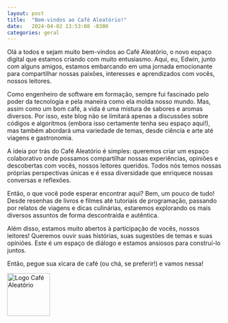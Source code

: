 ```yaml
---
layout: post
title:  "Bem-vindos ao Café Aleatório!"
date:   2024-04-02 13:53:08 -0300
categories: geral
---
```

Olá a todos e sejam muito bem-vindos ao Café Aleatório, o novo espaço digital que estamos criando com muito entusiasmo. Aqui, eu, Edwin, junto com alguns amigos, estamos embarcando em uma jornada emocionante para compartilhar nossas paixões, interesses e aprendizados com vocês, nossos leitores.

Como engenheiro de software em formação, sempre fui fascinado pelo poder da tecnologia e pela maneira como ela molda nosso mundo. Mas, assim como um bom café, a vida é uma mistura de sabores e aromas diversos. Por isso, este blog não se limitará apenas a discussões sobre códigos e algoritmos (embora isso certamente tenha seu espaço aqui!), mas também abordará uma variedade de temas, desde ciência e arte até viagens e gastronomia.

A ideia por trás do Café Aleatório é simples: queremos criar um espaço colaborativo onde possamos compartilhar nossas experiências, opiniões e descobertas com vocês, nossos leitores queridos. Todos nós temos nossas próprias perspectivas únicas e é essa diversidade que enriquece nossas conversas e reflexões.

Então, o que você pode esperar encontrar aqui? Bem, um pouco de tudo! Desde resenhas de livros e filmes até tutoriais de programação, passando por relatos de viagens e dicas culinárias, estaremos explorando os mais diversos assuntos de forma descontraída e autêntica.

Além disso, estamos muito abertos à participação de vocês, nossos leitores! Queremos ouvir suas histórias, suas sugestões de temas e suas opiniões. Este é um espaço de diálogo e estamos ansiosos para construí-lo juntos.

Então, pegue sua xícara de café (ou chá, se preferir!) e vamos nessa!

<img src="{{ site.baseurl }}/_images/logo.jpg" alt="Logo Café Aleatório" width="100" height="100">

